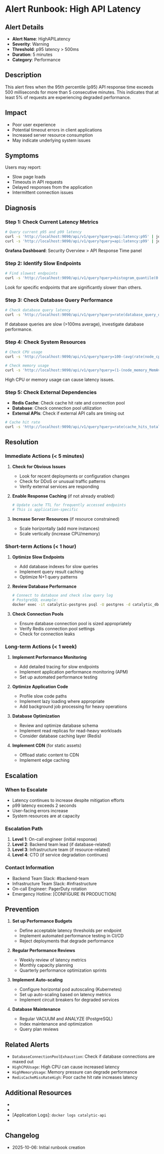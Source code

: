 # Alert Runbook: High API Latency

## Alert Details

- **Alert Name**: HighAPILatency
- **Severity**: Warning
- **Threshold**: p95 latency > 500ms
- **Duration**: 5 minutes
- **Category**: Performance

## Description

This alert fires when the 95th percentile (p95) API response time exceeds 500 milliseconds for more than 5 consecutive minutes. This indicates that at least 5% of requests are experiencing degraded performance.

## Impact

- Poor user experience
- Potential timeout errors in client applications
- Increased server resource consumption
- May indicate underlying system issues

## Symptoms

Users may report:
- Slow page loads
- Timeouts in API requests
- Delayed responses from the application
- Intermittent connection issues

## Diagnosis

### Step 1: Check Current Latency Metrics

```bash
# Query current p95 and p99 latency
curl -s 'http://localhost:9090/api/v1/query?query=api:latency:p95' | jq
curl -s 'http://localhost:9090/api/v1/query?query=api:latency:p99' | jq
```

**Grafana Dashboard**: Security Overview > API Response Time panel

### Step 2: Identify Slow Endpoints

```bash
# Find slowest endpoints
curl -s 'http://localhost:9090/api/v1/query?query=histogram_quantile(0.95,rate(http_request_duration_seconds_bucket[5m]))by(endpoint)' | jq
```

Look for specific endpoints that are significantly slower than others.

### Step 3: Check Database Query Performance

```bash
# Check database query latency
curl -s 'http://localhost:9090/api/v1/query?query=rate(database_query_duration_seconds_sum[5m])/rate(database_query_duration_seconds_count[5m])' | jq
```

If database queries are slow (>100ms average), investigate database performance.

### Step 4: Check System Resources

```bash
# Check CPU usage
curl -s 'http://localhost:9090/api/v1/query?query=100-(avg(rate(node_cpu_seconds_total{mode="idle"}[5m]))*100)' | jq

# Check memory usage
curl -s 'http://localhost:9090/api/v1/query?query=(1-(node_memory_MemAvailable_bytes/node_memory_MemTotal_bytes))*100' | jq
```

High CPU or memory usage can cause latency issues.

### Step 5: Check External Dependencies

- **Redis Cache**: Check cache hit rate and connection pool
- **Database**: Check connection pool utilization
- **External APIs**: Check if external API calls are timing out

```bash
# Cache hit rate
curl -s 'http://localhost:9090/api/v1/query?query=rate(cache_hits_total[5m])/(rate(cache_hits_total[5m])+rate(cache_misses_total[5m]))' | jq
```

## Resolution

### Immediate Actions (< 5 minutes)

1. **Check for Obvious Issues**
   - Look for recent deployments or configuration changes
   - Check for DDoS or unusual traffic patterns
   - Verify external services are responding

2. **Enable Response Caching** (if not already enabled)
   ```bash
   # Update cache TTL for frequently accessed endpoints
   # This is application-specific
   ```

3. **Increase Server Resources** (if resource constrained)
   - Scale horizontally (add more instances)
   - Scale vertically (increase CPU/memory)

### Short-term Actions (< 1 hour)

1. **Optimize Slow Endpoints**
   - Add database indexes for slow queries
   - Implement query result caching
   - Optimize N+1 query patterns

2. **Review Database Performance**
   ```bash
   # Connect to database and check slow query log
   # PostgreSQL example:
   docker exec -it catalytic-postgres psql -U postgres -d catalytic_db -c "SELECT * FROM pg_stat_statements ORDER BY mean_exec_time DESC LIMIT 10;"
   ```

3. **Check Connection Pools**
   - Ensure database connection pool is sized appropriately
   - Verify Redis connection pool settings
   - Check for connection leaks

### Long-term Actions (< 1 week)

1. **Implement Performance Monitoring**
   - Add detailed tracing for slow endpoints
   - Implement application performance monitoring (APM)
   - Set up automated performance testing

2. **Optimize Application Code**
   - Profile slow code paths
   - Implement lazy loading where appropriate
   - Add background job processing for heavy operations

3. **Database Optimization**
   - Review and optimize database schema
   - Implement read replicas for read-heavy workloads
   - Consider database caching layer (Redis)

4. **Implement CDN** (for static assets)
   - Offload static content to CDN
   - Implement edge caching

## Escalation

### When to Escalate

- Latency continues to increase despite mitigation efforts
- p99 latency exceeds 2 seconds
- User-facing errors increase
- System resources are at capacity

### Escalation Path

1. **Level 1**: On-call engineer (initial response)
2. **Level 2**: Backend team lead (if database-related)
3. **Level 3**: Infrastructure team (if resource-related)
4. **Level 4**: CTO (if service degradation continues)

### Contact Information

- Backend Team Slack: #backend-team
- Infrastructure Team Slack: #infrastructure
- On-call Engineer: PagerDuty rotation
- Emergency Hotline: [CONFIGURE IN PRODUCTION]

## Prevention

1. **Set up Performance Budgets**
   - Define acceptable latency thresholds per endpoint
   - Implement automated performance testing in CI/CD
   - Reject deployments that degrade performance

2. **Regular Performance Reviews**
   - Weekly review of latency metrics
   - Monthly capacity planning
   - Quarterly performance optimization sprints

3. **Implement Auto-scaling**
   - Configure horizontal pod autoscaling (Kubernetes)
   - Set up auto-scaling based on latency metrics
   - Implement circuit breakers for degraded services

4. **Database Maintenance**
   - Regular VACUUM and ANALYZE (PostgreSQL)
   - Index maintenance and optimization
   - Query plan reviews

## Related Alerts

- `DatabaseConnectionPoolExhaustion`: Check if database connections are maxed out
- `HighCPUUsage`: High CPU can cause increased latency
- `HighMemoryUsage`: Memory pressure can degrade performance
- `RedisCacheMissRateHigh`: Poor cache hit rate increases latency

## Additional Resources

- [Grafana Dashboard]: http://localhost:3000/d/catalytic-security-overview
- [Prometheus Alerts]: http://localhost:9090/alerts
- [Application Logs]: `docker logs catalytic-api`
- [Performance Tuning Guide]: docs/performance_tuning.md

## Changelog

- 2025-10-06: Initial runbook creation
